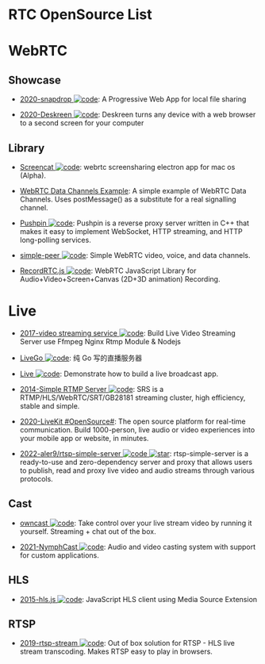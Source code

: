 # RTC OpenSource List

# WebRTC

## Showcase

- [2020-snapdrop ![code](https://martrix-usa.oss-accelerate.aliyuncs.com/logo/code.svg)](https://github.com/RobinLinus/snapdrop): A Progressive Web App for local file sharing

- [2020-Deskreen ![code](https://martrix-usa.oss-accelerate.aliyuncs.com/logo/code.svg)](https://github.com/pavlobu/deskreen): Deskreen turns any device with a web browser to a second screen for your computer

## Library

- [Screencat ![code](https://martrix-usa.oss-accelerate.aliyuncs.com/logo/code.svg)](https://github.com/maxogden/screencat): webrtc screensharing electron app for mac os (Alpha).

- [WebRTC Data Channels Example](https://parg.co/UsK): A simple example of WebRTC Data Channels. Uses postMessage() as a substitute for a real signalling channel.

- [Pushpin ![code](https://martrix-usa.oss-accelerate.aliyuncs.com/logo/code.svg)](https://github.com/fanout/pushpin): Pushpin is a reverse proxy server written in C++ that makes it easy to implement WebSocket, HTTP streaming, and HTTP long-polling services.

- [simple-peer ![code](https://martrix-usa.oss-accelerate.aliyuncs.com/logo/code.svg)](https://github.com/feross/simple-peer): Simple WebRTC video, voice, and data channels.

- [RecordRTC.js ![code](https://martrix-usa.oss-accelerate.aliyuncs.com/logo/code.svg)](https://recordrtc.org): WebRTC JavaScript Library for Audio+Video+Screen+Canvas (2D+3D animation) Recording.

# Live

- [2017-video streaming service ![code](https://martrix-usa.oss-accelerate.aliyuncs.com/logo/code.svg)](https://github.com/tabvn/video-streaming-service): Build Live Video Streaming Server use Ffmpeg Nginx Rtmp Module & Nodejs

- [LiveGo ![code](https://martrix-usa.oss-accelerate.aliyuncs.com/logo/code.svg)](https://github.com/gwuhaolin/livego): 纯 Go 写的直播服务器

- [Live ![code](https://martrix-usa.oss-accelerate.aliyuncs.com/logo/code.svg)](https://github.com/ltebean/Live): Demonstrate how to build a live broadcast app.

- [2014-Simple RTMP Server ![code](https://martrix-usa.oss-accelerate.aliyuncs.com/logo/code.svg)](https://github.com/ossrs/srs): SRS is a RTMP/HLS/WebRTC/SRT/GB28181 streaming cluster, high efficiency, stable and simple.

- [2020-LiveKit #OpenSource#](https://livekit.io/): The open source platform for real-time communication. Build 1000-person, live audio or video experiences into your mobile app or website, in minutes.

- [2022-aler9/rtsp-simple-server ![code](https://martrix-usa.oss-accelerate.aliyuncs.com/logo/code.svg) ![star](https://img.shields.io/github/stars/aler9/rtsp-simple-server)](https://github.com/aler9/rtsp-simple-server): rtsp-simple-server is a ready-to-use and zero-dependency server and proxy that allows users to publish, read and proxy live video and audio streams through various protocols.

## Cast

- [owncast ![code](https://martrix-usa.oss-accelerate.aliyuncs.com/logo/code.svg)](https://github.com/owncast/owncast): Take control over your live stream video by running it yourself. Streaming + chat out of the box.

- [2021-NymphCast ![code](https://martrix-usa.oss-accelerate.aliyuncs.com/logo/code.svg)](https://github.com/MayaPosch/NymphCast): Audio and video casting system with support for custom applications.

## HLS

- [2015-hls.js ![code](https://martrix-usa.oss-accelerate.aliyuncs.com/logo/code.svg)](https://github.com/video-dev/hls.js/): JavaScript HLS client using Media Source Extension

## RTSP

- [2019-rtsp-stream ![code](https://martrix-usa.oss-accelerate.aliyuncs.com/logo/code.svg)](https://github.com/Roverr/rtsp-stream): Out of box solution for RTSP - HLS live stream transcoding. Makes RTSP easy to play in browsers.

